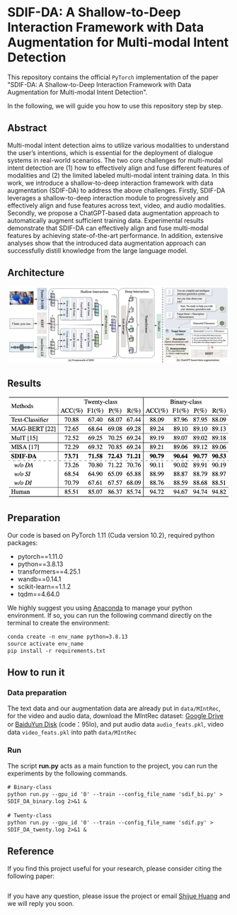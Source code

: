 # SDIF-DA: A Shallow-to-Deep Interaction Framework with Data Augmentation for Multi-modal Intent Detection

This repository contains the official `PyTorch` implementation of the paper "SDIF-DA: A Shallow-to-Deep Interaction Framework with Data Augmentation for Multi-modal Intent Detection".

In the following, we will guide you how to use this repository step by step.

## Abstract

Multi-modal intent detection aims to utilize various modalities to understand the user’s intentions, which is essential for the deployment of dialogue systems in real-world scenarios. The two core challenges for multi-modal intent detection are (1) how to effectively align and fuse different features of modalities and (2) the limited labeled multi-modal intent training data. In this work, we introduce a shallow-to-deep interaction framework with data augmentation (SDIF-DA) to address the above challenges. Firstly, SDIF-DA leverages a shallow-to-deep interaction module to progressively and effectively align and fuse features across text, video, and audio modalities. Secondly, we propose a ChatGPT-based data augmentation approach to automatically augment sufficient training data. Experimental results demonstrate that SDIF-DA can effectively align and fuse multi-modal features by achieving state-of-the-art performance. In addition, extensive analyses show that the introduced data augmentation approach can successfully distill knowledge from the large language model.

## Architecture

![framework](pictures/main.png)

## Results

<img src="pictures/results.png" alt="results" style="zoom:67%;" />

## Preparation

Our code is based on PyTorch 1.11 (Cuda version 10.2), required python packages:

-   pytorch==1.11.0
-   python==3.8.13
-   transformers==4.25.1
-   wandb==0.14.1
-   scikit-learn==1.1.2
-   tqdm==4.64.0

We highly suggest you using [Anaconda](https://www.anaconda.com/) to manage your python environment. If so, you can run the following command directly on the terminal to create the environment:

```
conda create -n env_name python=3.8.13   
source activate env_name     
pip install -r requirements.txt
```

## How to run it
### Data preparation

The text data and our augmentation data are already put in  `data/MIntRec`, for the video and audio data, download the MIntRec dataset: [Google Drive](https://drive.google.com/drive/folders/18iLqmUYDDOwIiiRbgwLpzw76BD62PK0p?usp=sharing) or [BaiduYun Disk](https://pan.baidu.com/s/1xWcrNL-lUiUSLklnozyQvQ) (code：95lo), and put audio data `audio_feats.pkl`, video data `video_feats.pkl` into path `data/MIntRec`

### Run

The script **run.py** acts as a main function to the project, you can run the experiments by the following commands.

```Shell
# Binary-class
python run.py --gpu_id '0' --train --config_file_name 'sdif_bi.py' > SDIF_DA_binary.log 2>&1 & 

# Twenty-class
python run.py --gpu_id '0' --train --config_file_name 'sdif.py' > SDIF_DA_twenty.log 2>&1 & 
```

## Reference

If you find this project useful for your research, please consider citing the following paper:

```

```



If you have any question, please issue the project or email [Shijue Huang](mailto:joehsj310@gmail.com) and we will reply you soon.